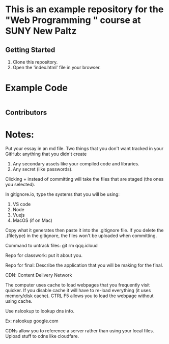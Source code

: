 # This is an example repository for the "Web Programming " course at SUNY New Paltz

## Getting Started

1. Clone this repository.
2. Open the 'index.html' file in your browser.

# Example Code

```typescript

```


## Contributors


# Notes:

Put your essay in an md file.
Two things that you don't want tracked in your GitHub:
anything that you didn't create 

1. Any secondary assets like your compiled code and libraries.
2. Any secret (like passwords).

Clicking + instead of committing will take the files that are staged (the ones you selected).

In gitignore.io, type the systems that you will be using:
1. VS code
2. Node
3. Vuejs
4. MacOS (if on Mac)

Copy what it generates then paste it into the .gitignore file.
If you delete the .(filetype) in the gitignore, the files won't be uploaded when committing.

Command to untrack files: git rm qqq.icloud

Repo for classwork: put it about you.

Repo for final: Describe the application that you will be making for the final.

CDN: Content Delivery Network

The computer uses cache to load webpages that you frequently visit quicker. If you disable cache it will have to re-load everything (it uses memory/disk cache). CTRL F5 allows you to load the webpage without using cache.

Use nslookup to lookup dns info. 

Ex: nslookup google.com

CDNs allow you to reference a server rather than using your local files. Upload stuff to cdns like cloudfare.

